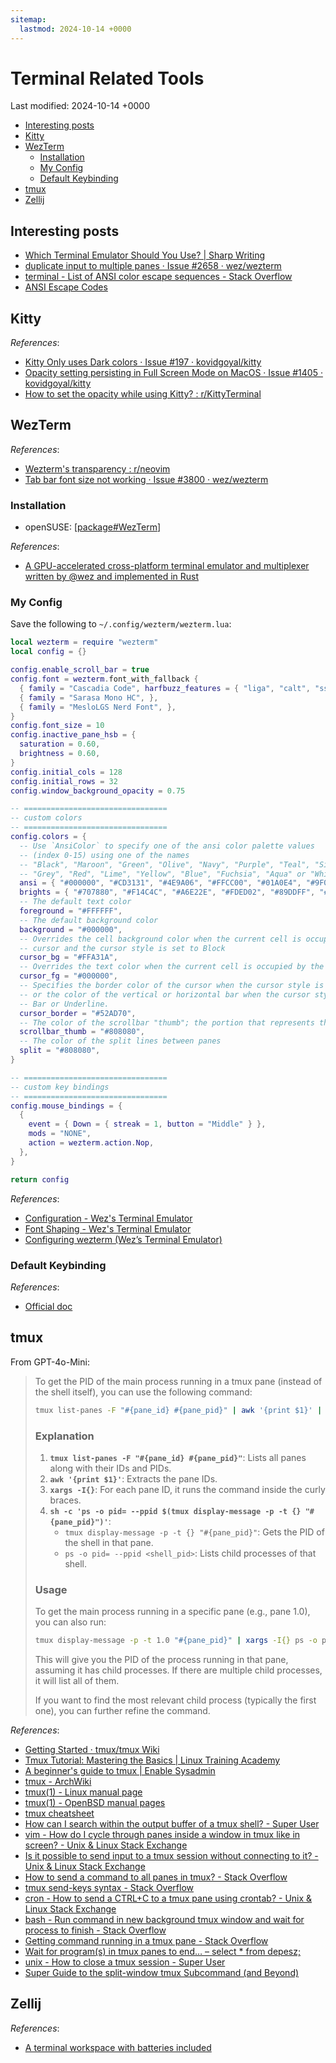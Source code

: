 ```yaml
---
sitemap:
  lastmod: 2024-10-14 +0000
---
```


# Terminal Related Tools

Last modified: 2024-10-14 +0000

- [Interesting posts](#interesting-posts)
- [Kitty](#kitty)
- [WezTerm](#wezterm)
  - [Installation](#installation)
  - [My Config](#my-config)
  - [Default Keybinding](#default-keybinding)
- [tmux](#tmux)
- [Zellij](#zellij)

## Interesting posts

- [Which Terminal Emulator Should You Use? \| Sharp Writing](https://www.sharpwriting.net/project/best-terminal-emulator/)
- [duplicate input to multiple panes · Issue #2658 · wez/wezterm](https://github.com/wez/wezterm/issues/2658)
- [terminal - List of ANSI color escape sequences - Stack Overflow](https://stackoverflow.com/questions/4842424/list-of-ansi-color-escape-sequences)
- [ANSI Escape Codes](https://gist.github.com/fnky/458719343aabd01cfb17a3a4f7296797)

## Kitty

*References*:

- [Kitty Only uses Dark colors · Issue #197 · kovidgoyal/kitty](https://github.com/kovidgoyal/kitty/issues/197)
- [Opacity setting persisting in Full Screen Mode on MacOS · Issue #1405 · kovidgoyal/kitty](https://github.com/kovidgoyal/kitty/issues/1405)
- [How to set the opacity while using Kitty? : r/KittyTerminal](https://www.reddit.com/r/KittyTerminal/comments/11bskzl/how_to_set_the_opacity_while_using_kitty/)

## WezTerm

*References*:

- [Wezterm's transparency : r/neovim](https://www.reddit.com/r/neovim/comments/17s5xww/wezterms_transparency/)
- [Tab bar font size not working · Issue #3800 · wez/wezterm](https://github.com/wez/wezterm/issues/3800)

### Installation

- openSUSE: [[package#WezTerm]]

*References*:

- [A GPU-accelerated cross-platform terminal emulator and multiplexer written by @wez and implemented in Rust](https://github.com/wez/wezterm)

### My Config

Save the following to `~/.config/wezterm/wezterm.lua`:

```lua
local wezterm = require "wezterm"
local config = {}

config.enable_scroll_bar = true
config.font = wezterm.font_with_fallback {
  { family = "Cascadia Code", harfbuzz_features = { "liga", "calt", "ss03", "ss20", "zero" }, },
  { family = "Sarasa Mono HC", },
  { family = "MesloLGS Nerd Font", },
}
config.font_size = 10
config.inactive_pane_hsb = {
  saturation = 0.60,
  brightness = 0.60,
}
config.initial_cols = 128
config.initial_rows = 32
config.window_background_opacity = 0.75

-- ================================
-- custom colors
-- ================================
config.colors = {
  -- Use `AnsiColor` to specify one of the ansi color palette values
  -- (index 0-15) using one of the names
  -- "Black", "Maroon", "Green", "Olive", "Navy", "Purple", "Teal", "Silver",
  -- "Grey", "Red", "Lime", "Yellow", "Blue", "Fuchsia", "Aqua" or "White".
  ansi = { "#000000", "#CD3131", "#4E9A06", "#FFCC00", "#01A0E4", "#9F00FF", "#80CBC4", "#E5E5E5", },
  brights = { "#707880", "#F14C4C", "#A6E22E", "#FDED02", "#89DDFF", "#CF8DFB", "#A1EFE4", "#FFFFFF", },
  -- The default text color
  foreground = "#FFFFFF",
  -- The default background color
  background = "#000000",
  -- Overrides the cell background color when the current cell is occupied by the
  -- cursor and the cursor style is set to Block
  cursor_bg = "#FFA31A",
  -- Overrides the text color when the current cell is occupied by the cursor
  cursor_fg = "#000000",
  -- Specifies the border color of the cursor when the cursor style is set to Block,
  -- or the color of the vertical or horizontal bar when the cursor style is set to
  -- Bar or Underline.
  cursor_border = "#52AD70",
  -- The color of the scrollbar "thumb"; the portion that represents the current viewport
  scrollbar_thumb = "#808080",
  -- The color of the split lines between panes
  split = "#808080",
}

-- ================================
-- custom key bindings
-- ================================
config.mouse_bindings = {
  {
    event = { Down = { streak = 1, button = "Middle" } },
    mods = "NONE",
    action = wezterm.action.Nop,
  },
}

return config
```

*References*:

- [Configuration - Wez's Terminal Emulator](https://wezfurlong.org/wezterm/config/files.html)
- [Font Shaping - Wez's Terminal Emulator](https://wezfurlong.org/wezterm/config/font-shaping.html)
- [Configuring wezterm (Wez’s Terminal Emulator)](https://www.sharpwriting.net/project/configuring-wezterm/)

### Default Keybinding

*References*:

- [Official doc](https://wezfurlong.org/wezterm/config/default-keys.html)

## tmux

From GPT-4o-Mini:

> To get the PID of the main process running in a tmux pane (instead of the shell itself), you can use the following command:
>
> ```bash
> tmux list-panes -F "#{pane_id} #{pane_pid}" | awk '{print $1}' | xargs -I{} sh -c 'ps -o pid= --ppid $(tmux display-message -p -t {} "#{pane_pid}")'
> ```
>
> ### Explanation
>
> 1. **`tmux list-panes -F "#{pane_id} #{pane_pid}"`**: Lists all panes along with their IDs and PIDs.
> 2. **`awk '{print $1}'`**: Extracts the pane IDs.
> 3. **`xargs -I{}`**: For each pane ID, it runs the command inside the curly braces.
> 4. **`sh -c 'ps -o pid= --ppid $(tmux display-message -p -t {} "#{pane_pid}")'`**:
>    - `tmux display-message -p -t {} "#{pane_pid}"`: Gets the PID of the shell in that pane.
>    - `ps -o pid= --ppid <shell_pid>`: Lists child processes of that shell.
>
> ### Usage
>
> To get the main process running in a specific pane (e.g., pane 1.0), you can also run:
>
> ```bash
> tmux display-message -p -t 1.0 "#{pane_pid}" | xargs -I{} ps -o pid= --ppid {}
> ```
>
> This will give you the PID of the process running in that pane, assuming it has child processes. If there are multiple child processes, it will list all of them.
>
> If you want to find the most relevant child process (typically the first one), you can further refine the command.

*References*:

- [Getting Started · tmux/tmux Wiki](https://github.com/tmux/tmux/wiki/Getting-Started)
- [Tmux Tutorial: Mastering the Basics \| Linux Training Academy](https://www.linuxtrainingacademy.com/tmux-tutorial/)
- [A beginner's guide to tmux \| Enable Sysadmin](https://www.redhat.com/sysadmin/introduction-tmux-linux)
- [tmux - ArchWiki](https://wiki.archlinux.org/title/tmux)
- [tmux(1) - Linux manual page](https://man7.org/linux/man-pages/man1/tmux.1.html)
- [tmux(1) - OpenBSD manual pages](http://man.openbsd.org/OpenBSD-current/man1/tmux.1)
- [tmux cheatsheet](https://gist.github.com/andreyvit/2921703)
- [How can I search within the output buffer of a tmux shell? - Super User](https://superuser.com/questions/231002/how-can-i-search-within-the-output-buffer-of-a-tmux-shell)
- [vim - How do I cycle through panes inside a window in tmux like in screen? - Unix & Linux Stack Exchange](https://unix.stackexchange.com/questions/53154/how-do-i-cycle-through-panes-inside-a-window-in-tmux-like-in-screen)
- [Is it possible to send input to a tmux session without connecting to it? - Unix & Linux Stack Exchange](https://unix.stackexchange.com/questions/409861/is-it-possible-to-send-input-to-a-tmux-session-without-connecting-to-it)
- [How to send a command to all panes in tmux? - Stack Overflow](https://stackoverflow.com/questions/16325449/how-to-send-a-command-to-all-panes-in-tmux)
- [tmux send-keys syntax - Stack Overflow](https://stackoverflow.com/questions/19313807/tmux-send-keys-syntax)
- [cron - How to send a CTRL+C to a tmux pane using crontab? - Unix & Linux Stack Exchange](https://unix.stackexchange.com/questions/614197/how-to-send-a-ctrlc-to-a-tmux-pane-using-crontab)
- [bash - Run command in new background tmux window and wait for process to finish - Stack Overflow](https://stackoverflow.com/questions/60365501/run-command-in-new-background-tmux-window-and-wait-for-process-to-finish)
- [Getting command running in a tmux pane - Stack Overflow](https://stackoverflow.com/questions/46134090/getting-command-running-in-a-tmux-pane)
- [Wait for program(s) in tmux panes to end… – select * from depesz;](https://www.depesz.com/2019/05/13/wait-for-programs-in-tmux-panes-to-end/)
- [unix - How to close a tmux session - Super User](https://superuser.com/questions/777269/how-to-close-a-tmux-session)
- [Super Guide to the split-window tmux Subcommand (and Beyond)](https://gist.github.com/sdondley/b01cc5bb1169c8c83401e438a652b84e)

## Zellij

*References*:

- [A terminal workspace with batteries included](https://github.com/zellij-org/zellij)

[//begin]: # "Autogenerated link references for markdown compatibility"
[package#WezTerm]: openSUSE/package.md "openSUSE Package Management"
[//end]: # "Autogenerated link references"
